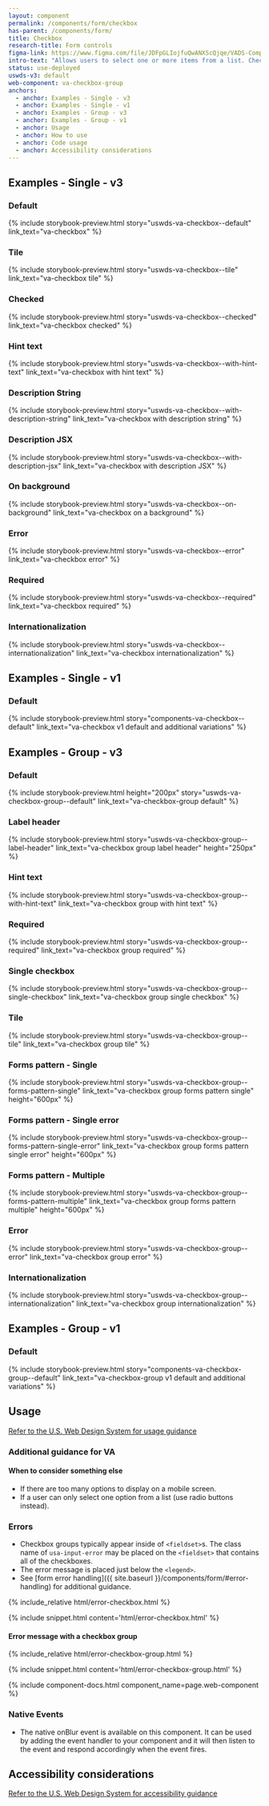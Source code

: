 ```yaml
---
layout: component
permalink: /components/form/checkbox
has-parent: /components/form/
title: Checkbox
research-title: Form controls
figma-link: https://www.figma.com/file/JDFpGLIojfuQwANXScQjqe/VADS-Component-Examples?type=design&node-id=35%3A178&mode=design&t=TiJHClaf3VQ6wU6B-1
intro-text: "Allows users to select one or more items from a list. Checkboxes are an easily understandable way to indicate that users can select one or more answers to a question or items from a list."
status: use-deployed
uswds-v3: default
web-component: va-checkbox-group
anchors:
  - anchor: Examples - Single - v3
  - anchor: Examples - Single - v1
  - anchor: Examples - Group - v3
  - anchor: Examples - Group - v1
  - anchor: Usage
  - anchor: How to use
  - anchor: Code usage
  - anchor: Accessibility considerations
---
```


## Examples - Single - v3

### Default

{% include storybook-preview.html story="uswds-va-checkbox--default" link_text="va-checkbox" %}

### Tile

{% include storybook-preview.html story="uswds-va-checkbox--tile" link_text="va-checkbox tile" %}

### Checked

{% include storybook-preview.html story="uswds-va-checkbox--checked" link_text="va-checkbox checked" %}

### Hint text

{% include storybook-preview.html story="uswds-va-checkbox--with-hint-text" link_text="va-checkbox with hint text" %}

### Description String

{% include storybook-preview.html story="uswds-va-checkbox--with-description-string" link_text="va-checkbox with description string" %}

### Description JSX

{% include storybook-preview.html story="uswds-va-checkbox--with-description-jsx" link_text="va-checkbox with description JSX" %}

### On background

{% include storybook-preview.html story="uswds-va-checkbox--on-background" link_text="va-checkbox on a background" %}

### Error

{% include storybook-preview.html story="uswds-va-checkbox--error" link_text="va-checkbox error" %}

### Required

{% include storybook-preview.html story="uswds-va-checkbox--required" link_text="va-checkbox required" %}

### Internationalization

{% include storybook-preview.html story="uswds-va-checkbox--internationalization" link_text="va-checkbox internationalization" %}

## Examples - Single - v1

### Default

{% include storybook-preview.html story="components-va-checkbox--default" link_text="va-checkbox v1 default and additional variations" %}

## Examples - Group - v3

### Default

{% include storybook-preview.html height="200px" story="uswds-va-checkbox-group--default" link_text="va-checkbox-group default" %}

### Label header

{% include storybook-preview.html story="uswds-va-checkbox-group--label-header" link_text="va-checkbox group label header" height="250px" %}

### Hint text

{% include storybook-preview.html story="uswds-va-checkbox-group--with-hint-text" link_text="va-checkbox group with hint text" %}

### Required

{% include storybook-preview.html story="uswds-va-checkbox-group--required" link_text="va-checkbox group required" %}

### Single checkbox

{% include storybook-preview.html story="uswds-va-checkbox-group--single-checkbox" link_text="va-checkbox group single checkbox" %}

### Tile

{% include storybook-preview.html story="uswds-va-checkbox-group--tile" link_text="va-checkbox group tile" %}

### Forms pattern - Single

{% include storybook-preview.html story="uswds-va-checkbox-group--forms-pattern-single" link_text="va-checkbox group forms pattern single" height="600px" %}

### Forms pattern - Single error

{% include storybook-preview.html story="uswds-va-checkbox-group--forms-pattern-single-error" link_text="va-checkbox group forms pattern single error" height="600px" %}

### Forms pattern - Multiple

{% include storybook-preview.html story="uswds-va-checkbox-group--forms-pattern-multiple" link_text="va-checkbox group forms pattern multiple" height="600px" %}

### Error

{% include storybook-preview.html story="uswds-va-checkbox-group--error" link_text="va-checkbox group error" %}

### Internationalization

{% include storybook-preview.html story="uswds-va-checkbox-group--internationalization" link_text="va-checkbox group internationalization" %}

## Examples - Group - v1

### Default

{% include storybook-preview.html story="components-va-checkbox-group--default" link_text="va-checkbox-group v1 default and additional variations" %}

## Usage

<a class="vads-c-action-link--blue" href="https://designsystem.digital.gov/components/checkbox/">Refer to the U.S. Web Design System for usage guidance</a>

### Additional guidance for VA

#### When to consider something else

- If there are too many options to display on a mobile screen.
- If a user can only select one option from a list (use radio buttons instead).

### Errors

* Checkbox groups typically appear inside of `<fieldset>`s. The class name of `usa-input-error` may be placed on the `<fieldset>` that contains all of the checkboxes.
* The error message is placed just below the `<legend>`.
* See [form error handling]({{ site.baseurl }}/components/form/#error-handling) for additional guidance.

<div class="site-showcase">
{% include_relative html/error-checkbox.html %}
</div>

{% include snippet.html content='html/error-checkbox.html' %}

#### Error message with a checkbox group

<div class="site-showcase">
{% include_relative html/error-checkbox-group.html %}
</div>

{% include snippet.html content='html/error-checkbox-group.html' %}


{% include component-docs.html component_name=page.web-component %}

### Native Events

- The native onBlur event is available on this component. It can be used by adding the event handler to your component and it will then listen to the event and respond accordingly when the event fires.

## Accessibility considerations

<a class="vads-c-action-link--blue" href="https://designsystem.digital.gov/components/checkbox/#accessibility-checkbox">Refer to the U.S. Web Design System for accessibility guidance</a>